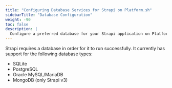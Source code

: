 ```yaml
---
title: "Configuring Database Services for Strapi on Platform.sh"
sidebarTitle: "Database Configuration"
weight: -90
toc: false
description: |
  Configure a preferred database for your Strapi application on Platform.sh
---
```


Strapi requires a database in order for it to run successfully. It currently has support for the following database types:

- SQLite
- PostgreSQL
- Oracle MySQL/MariaDB
- MongoDB (only Strapi v3)
